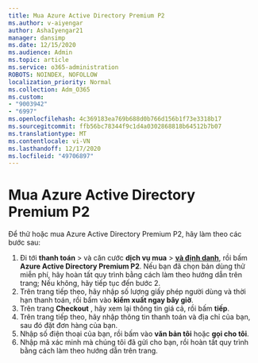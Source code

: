 ```yaml
---
title: Mua Azure Active Directory Premium P2
ms.author: v-aiyengar
author: AshaIyengar21
manager: dansimp
ms.date: 12/15/2020
ms.audience: Admin
ms.topic: article
ms.service: o365-administration
ROBOTS: NOINDEX, NOFOLLOW
localization_priority: Normal
ms.collection: Adm_O365
ms.custom:
- "9003942"
- "6997"
ms.openlocfilehash: 4c369183ea769b688d0b766d156b1f73e3318b17
ms.sourcegitcommit: ffb56bc78344f9c1d4a0302868818b64512b7b07
ms.translationtype: MT
ms.contentlocale: vi-VN
ms.lasthandoff: 12/17/2020
ms.locfileid: "49706897"
---
```

# <a name="buy-azure-active-directory-premium-p2"></a>Mua Azure Active Directory Premium P2

Để thử hoặc mua Azure Active Directory Premium P2, hãy làm theo các bước sau:

1. Đi tới **thanh toán**  >  và căn cước **dịch vụ mua**  >  [**và định danh**](https://go.microsoft.com/fwlink/?linkid=2131946), rồi bấm **Azure Active Directory Premium P2**.
Nếu bạn đã chọn bản dùng thử miễn phí, hãy hoàn tất quy trình bằng cách làm theo hướng dẫn trên trang; Nếu không, hãy tiếp tục đến bước 2.
1. Trên trang tiếp theo, hãy nhập số lượng giấy phép người dùng và thời hạn thanh toán, rồi bấm vào **kiểm xuất ngay bây giờ**.
1. Trên trang **Checkout** , hãy xem lại thông tin giá cả, rồi bấm **tiếp**.
1. Trên trang tiếp theo, hãy nhập thông tin thanh toán và địa chỉ của bạn, sau đó đặt đơn hàng của bạn.
1. Nhập số điện thoại của bạn, rồi bấm vào **văn bản tôi** hoặc **gọi cho tôi**.
1. Nhập mã xác minh mà chúng tôi đã gửi cho bạn, rồi hoàn tất quy trình bằng cách làm theo hướng dẫn trên trang.
